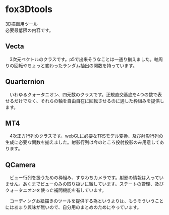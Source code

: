 # fox3Dtools
3D描画用ツール  
必要最低限の内容です。  
## Vecta
　3次元ベクトルのクラスです。p5で出来そうなことは一通り揃えました。軸周りの回転やちょっと変わったランダム抽出の関数を持っています。
## Quarternion
　いわゆるクォータニオン、四元数のクラスです。正規直交基底を4つの数で表せるだけでなく、それらの軸を自由自在に回転させるのに適した枠組みを提供します。
## MT4
　4次正方行列のクラスです。webGLに必要なTRSモデル変換、及び射影行列の生成に必要な関数を揃えました。射影行列は今のところ投射投影のみ用意してあります。
## QCamera
　ビュー行列を扱うための枠組み、すなわちカメラです。射影の情報は入っていません。あくまでビューのみの取り扱いに徹しています。ステートの管理、及びクォータニオンを使った補間機能を有しています。

　コーディングお絵描きのツールを提供する為というよりは、もうそういうことにはあまり興味が無いので、自分用のまとめのためにやっています。
